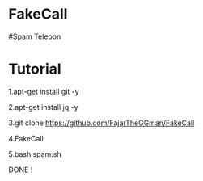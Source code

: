 # FakeCall
#Spam Telepon 

# Tutorial

1.apt-get install git -y

2.apt-get install jq -y

3.git clone https://github.com/FajarTheGGman/FakeCall

4.FakeCall

5.bash spam.sh

DONE !
